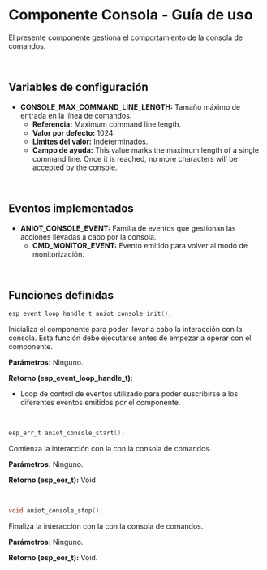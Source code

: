# Componente Consola - Guía de uso

El presente componente gestiona el comportamiento de la consola de comandos.

<br /> 

## Variables de configuración

 - **CONSOLE_MAX_COMMAND_LINE_LENGTH:** Tamaño máximo de entrada en la línea de comandos.
    - **Referencia:** Maximum command line length.
    - **Valor por defecto:** 1024.
    - **Límites del valor:** Indeterminados.
    - **Campo de ayuda:** This value marks the maximum length of a single command line. Once it is reached, no more characters will be accepted by the console.

<br />



## Eventos implementados

- **ANIOT_CONSOLE_EVENT:** Familia de eventos que gestionan las acciones llevadas a cabo por la consola.
    - **CMD_MONITOR_EVENT:** Evento emitido para volver al modo de monitorización.

<br /> 



## Funciones definidas
```C
esp_event_loop_handle_t aniot_console_init();
```
Inicializa el componente para poder llevar a cabo la interacción con la consola. Esta función debe ejecutarse antes de empezar a operar con el componente.

**Parámetros:** Ninguno.

**Retorno (esp_event_loop_handle_t):** 
 - Loop de control de eventos utilizado para poder suscribirse a los diferentes eventos emitidos por el componente.



<br />

```C
esp_err_t aniot_console_start();
```
Comienza la interacción con la con la consola de comandos.

**Parámetros:** Ninguno.

**Retorno (esp_eer_t):** Void


<br />

```C
void aniot_console_stop();
```
Finaliza la interacción con la con la consola de comandos.

**Parámetros:** Ninguno.

**Retorno (esp_eer_t):** Void.




<br />
